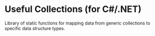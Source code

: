 # Useful Collections (for C#/.NET)
Library of static functions for mapping data from generic collections to specific data structure types.